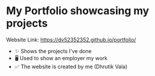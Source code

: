 # My Portfolio showcasing my projects
Website Link: https://dv52352352.github.io/portfolio/

- ✨ Shows the projects I've done
- 🖥️ Used to show an employer my work
- ✅ The website is created by me (Dhrutik Vala)
